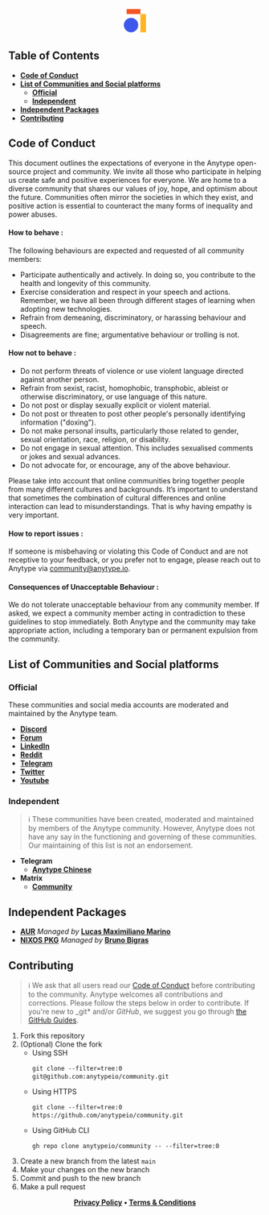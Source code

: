 <p align="center">
    <a href="https://www.anytype.io">
        <img src="assets/anytype-logo.svg" alt="Logo" width="50px" height="50px">
    </a>
</p>

## Table of Contents

- [**Code of Conduct**](#code-of-conduct)
- [**List of Communities and Social platforms**](#list-of-communities-and-social-platforms)
  - [**Official**](#official)
  - [**Independent**](#independent)
- [**Independent Packages**](#independent-packages)
- [**Contributing**](#contributing)

## Code of Conduct

This document outlines the expectations of everyone in the Anytype open-source project and community. We invite all those who participate in helping us create safe and positive experiences for everyone. We are home to a diverse community that shares our values of joy, hope, and optimism about the future. Communities often mirror the societies in which they exist, and positive action is essential to counteract the many forms of inequality and power abuses.

#### How to behave :

The following behaviours are expected and requested of all community members:

- Participate authentically and actively. In doing so, you contribute to the health and longevity of this community.
- Exercise consideration and respect in your speech and actions. Remember, we have all been through different stages of learning when adopting new technologies.
- Refrain from demeaning, discriminatory, or harassing behaviour and speech.
- Disagreements are fine; argumentative behaviour or trolling is not.

#### How not to behave :

- Do not perform threats of violence or use violent language directed against another person.
- Refrain from sexist, racist, homophobic, transphobic, ableist or otherwise discriminatory, or use language of this nature.
- Do not post or display sexually explicit or violent material.
- Do not post or threaten to post other people's personally identifying information ("doxing").
- Do not make personal insults, particularly those related to gender, sexual orientation, race, religion, or disability.
- Do not engage in sexual attention. This includes sexualised comments or jokes and sexual advances.
- Do not advocate for, or encourage, any of the above behaviour.

Please take into account that online communities bring together people from many different cultures and backgrounds. It’s important to understand that sometimes the combination of cultural differences and online interaction can lead to misunderstandings. That is why having empathy is very important.

#### How to report issues :

If someone is misbehaving or violating this Code of Conduct and are not receptive to your feedback, or you prefer not to engage, please reach out to Anytype via community@anytype.io.

#### Consequences of Unacceptable Behaviour :

We do not tolerate unacceptable behaviour from any community member. If asked, we expect a community member acting in contradiction to these guidelines to stop immediately. Both Anytype and the community may take appropriate action, including a temporary ban or permanent expulsion from the community.

## List of Communities and Social platforms

### Official

These communities and social media accounts are moderated and maintained by the Anytype team.

- [**Discord**](https://discord.gg/anytype)
- [**Forum**](https://community.anytype.io)
- [**LinkedIn**](https://www.linkedin.com/company/anytype)
- [**Reddit**](https://www.reddit.com/r/anytype)
- [**Telegram**](https://t.me/anytype)
- [**Twitter**](https://twitter.com/anytypelabs)
- [**Youtube**](https://www.youtube.com/channel/UCIqBAGm9K8MLS0btbXr9JkQ/featured)

### Independent

> ℹ️ These communities have been created, moderated and maintained by members of the Anytype community. However, Anytype does not have any say in the functioning and governing of these communities. Our maintaining of this list is not an endorsement.

- **Telegram**
  - [**Anytype Chinese**](https://t.me/anytype_cn)
- **Matrix**
  - [**Community**](https://app.element.io/#/room/#anytype:matrix.org)
## Independent Packages

- [**AUR**](https://aur.archlinux.org/packages/anytype-bin) *Managed by* [**Lucas Maximiliano Marino**](https://github.com/elementh)
- [**NIXOS PKG**](https://search.nixos.org/packages?channel=unstable&show=anytype&from=0&size=50&sort=relevance&type=packages&query=anytype) *Managed by* [**Bruno Bigras**](https://github.com/bbigras)

## Contributing

> ℹ️ We ask that all users read our [Code of Conduct](#code-of-conduct) before contributing to the community.
> Anytype welcomes all contributions and corrections. Please follow the steps below in order to contribute. If you're new to \_git\* and/or _GitHub_, we suggest you go through [the GitHub Guides](https://guides.github.com/introduction/flow/).

1. Fork this repository
2. (Optional) Clone the fork
   - Using SSH
     ```shell
     git clone --filter=tree:0 git@github.com:anytypeio/community.git
     ```
   - Using HTTPS
     ```shell
     git clone --filter=tree:0 https://github.com/anytypeio/community.git
     ```
   - Using GitHub CLI
     ```shell
     gh repo clone anytypeio/community -- --filter=tree:0
     ```
3. Create a new branch from the latest `main`
4. Make your changes on the new branch
5. Commit and push to the new branch
6. Make a pull request

<p align="center">
    <a href="https://anytype.io/terms.pdf"><b>Privacy Policy</a> •
    <a href="https://anytype.io/terms.pdf"><b>Terms & Conditions</a>
</p>
